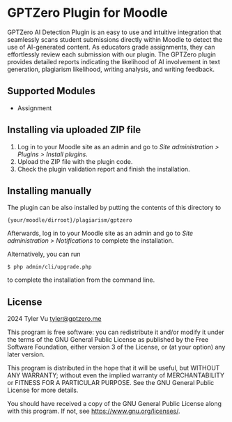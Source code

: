 # GPTZero Plugin for Moodle #

GPTZero AI Detection Plugin is an easy to use and intuitive integration that seamlessly scans student submissions directly within Moodle to detect the use of AI-generated content. As educators grade assignments, they can effortlessly review each submission with our plugin. The GPTZero plugin provides detailed reports indicating the likelihood of AI involvement in text generation, plagiarism likelihood, writing analysis, and writing feedback.

## Supported Modules ##
- Assignment

## Installing via uploaded ZIP file ##

1. Log in to your Moodle site as an admin and go to _Site administration >
   Plugins > Install plugins_.
2. Upload the ZIP file with the plugin code.
3. Check the plugin validation report and finish the installation.

## Installing manually ##

The plugin can be also installed by putting the contents of this directory to

    {your/moodle/dirroot}/plagiarism/gptzero

Afterwards, log in to your Moodle site as an admin and go to _Site administration >
Notifications_ to complete the installation.

Alternatively, you can run

    $ php admin/cli/upgrade.php

to complete the installation from the command line.

## License ##

2024 Tyler Vu <tyler@gptzero.me>

This program is free software: you can redistribute it and/or modify it under
the terms of the GNU General Public License as published by the Free Software
Foundation, either version 3 of the License, or (at your option) any later
version.

This program is distributed in the hope that it will be useful, but WITHOUT ANY
WARRANTY; without even the implied warranty of MERCHANTABILITY or FITNESS FOR A
PARTICULAR PURPOSE.  See the GNU General Public License for more details.

You should have received a copy of the GNU General Public License along with
this program.  If not, see <https://www.gnu.org/licenses/>.
